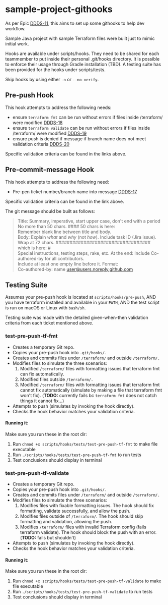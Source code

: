 # sample-project-githooks
As per Epic [DDDS-11](https://dat.jeppesen.com/jira/browse/DDDS-11), this aims to set up some githooks to help dev workflow.

Sample Java project with sample Terraform files were built just to mimic initial work. 

Hooks are available under scripts/hooks. They need to be shared for each teammember to put inside their personal .git/hooks directory. It is possible to enforce their usage through Gradle installation (TBD). A testing suite has been provided for the hooks under scripts/tests.

Skip hooks by using either `-n` or `--no-verify`.


## Pre-push Hook

This hook attempts to address the following needs:

- ensure `terraform fmt` can be run without errors if files inside /terraform/ were modified [DDDS-18](https://dat.jeppesen.com/jira/browse/DDDS-18)
- ensure `terraform validate` can be run without errors if files inside /terraform/ were modified [DDDS-19](https://dat.jeppesen.com/jira/browse/DDDS-19)
- ensure push is denied if message if branch name does not meet validation criteria [DDDS-20](https://dat.jeppesen.com/jira/browse/DDDS-20)

Specific validation criteria can be found in the links above.

## Pre-commit-message Hook

This hook attempts to address the following need:
- Pre-pen ticket number/branch name into message [DDDS-17](https://dat.jeppesen.com/jira/browse/DDDS-17)

Specific validation criteria can be found in the link above.

The git message should be built as follows:

>    Title: Summary, imperative, start upper case, don't end with a period 
>    No more than 50 chars. #### 50 chars is here:  
>    Remember blank line between title and body.  
>    Body: Explain *what* and *why* (not *how*). Include task ID (Jira issue).  
>    Wrap at 72 chars. ################################## which is here:  #  
>    Special instructions, testing steps, rake, etc. 
>    At the end: Include Co-authored-by for all contributors.  
>    Include at least one empty line before it. Format:  
>    Co-authored-by: name <user@users.noreply.github.com>  


## Testing Suite

Assumes your pre-push hook is located at `scripts/hooks/pre-push`, AND you have terraform installed and available in your `PATH`, AND the test script is run on macOS or Linux with `bash/sh`.

Testing suite was made with the detailed given-when-then validation criteria from each ticket mentioned above.

### test-pre-push-tf-fmt

- Creates a temporary Git repo.
- Copies your pre-push hook into `.git/hooks/.`
- Creates and commits files under `/terraform/` and outside `/terraform/.`
- Modifies files to simulate the three scenarios:
    1. Modified `/terraform/` files with formatting issues that terraform fmt can fix automatically.
    2. Modified files outside `/terraform/.`
    3. Modified `/terraform/` files with formatting issues that terraform fmt cannot fix automatically (simulate by making a file that terraform fmt won't fix). (**TODO:** currently fails bc `terraform fmt` does not catch things it cannot fix...)
- Attempts to push (simulates by invoking the hook directly).
- Checks the hook behavior matches your validation criteria.

#### Running it:
Make sure you run these in the root dir:
1. Run `chmod +x scripts/hooks/tests/test-pre-push-tf-fmt` to make file executable
2. Run `./scripts/hooks/tests/test-pre-push-tf-fmt` to run tests
3. Test conclusions should display in terminal

### test-pre-push-tf-validate

- Creates a temporary Git repo.
- Copies your pre-push hook into `.git/hooks/.`
- Creates and commits files under `/terraform/` and outside `/terraform/.`
- Modifies files to simulate the three scenarios:
    1. Modifies files with fixable formatting issues. The hook should fix formatting, validate successfully, and allow the push.
    2. Modifies files outside of `/terraform/`. The hook should skip formatting and validation, allowing the push.
    3. Modifies `/terraform/` files with invalid Terraform config (fails terraform validate). The hook should block the push with an error. (**TODO:** fails but shouldn't)
- Attempts to push (simulates by invoking the hook directly).
- Checks the hook behavior matches your validation criteria.

#### Running it:
Make sure you run these in the root dir:
1. Run `chmod +x scripts/hooks/tests/test-pre-push-tf-validate` to make file executable
2. Run `./scripts/hooks/tests/test-pre-push-tf-validate` to run tests
3. Test conclusions should display in terminal